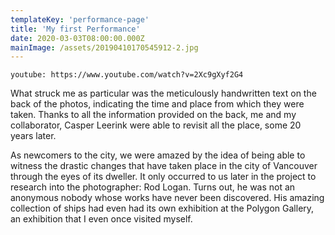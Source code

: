 ```yaml
---
templateKey: 'performance-page'
title: 'My first Performance'
date: 2020-03-03T08:00:00.000Z
mainImage: /assets/20190410170545912-2.jpg
---
```

`youtube: https://www.youtube.com/watch?v=2Xc9gXyf2G4`

What struck me as particular was the meticulously handwritten text on the back of the photos, indicating the time and place from which they were taken. Thanks to all the information provided on the back, me and my collaborator, Casper Leerink were able to revisit all the place, some 20 years later.

As newcomers to the city, we were amazed by the idea of being able to witness the drastic changes that have taken place in the city of Vancouver through the eyes of its dweller. It only occurred to us later in the project to research into the photographer: Rod Logan. Turns out, he was not an anonymous nobody whose works have never been discovered. His amazing collection of ships had even had its own exhibition at the Polygon Gallery, an exhibition that I even once visited myself.